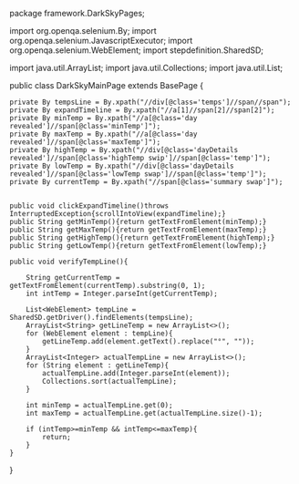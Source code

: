 package framework.DarkSkyPages;

import org.openqa.selenium.By;
import org.openqa.selenium.JavascriptExecutor;
import org.openqa.selenium.WebElement;
import stepdefinition.SharedSD;

import java.util.ArrayList;
import java.util.Collections;
import java.util.List;


public class DarkSkyMainPage extends BasePage {

    private By tempsLine = By.xpath("//div[@class='temps']//span//span");
    private By expandTimeline = By.xpath("//a[1]//span[2]//span[2]");
    private By minTemp = By.xpath("//a[@class='day revealed']//span[@class='minTemp']");
    private By maxTemp = By.xpath("//a[@class='day revealed']//span[@class='maxTemp']");
    private By highTemp = By.xpath("//div[@class='dayDetails revealed']//span[@class='highTemp swip']//span[@class='temp']");
    private By lowTemp = By.xpath("//div[@class='dayDetails revealed']//span[@class='lowTemp swap']//span[@class='temp']");
    private By currentTemp = By.xpath("//span[@class='summary swap']");


    public void clickExpandTimeline()throws InterruptedException{scrollIntoView(expandTimeline);}
    public String getMinTemp(){return getTextFromElement(minTemp);}
    public String getMaxTemp(){return getTextFromElement(maxTemp);}
    public String getHighTemp(){return getTextFromElement(highTemp);}
    public String getLowTemp(){return getTextFromElement(lowTemp);}

    public void verifyTempLine(){

        String getCurrentTemp = getTextFromElement(currentTemp).substring(0, 1);
        int intTemp = Integer.parseInt(getCurrentTemp);

        List<WebElement> tempLine = SharedSD.getDriver().findElements(tempsLine);
        ArrayList<String> getLineTemp = new ArrayList<>();
        for (WebElement element : tempLine){
            getLineTemp.add(element.getText().replace("°", ""));
        }
        ArrayList<Integer> actualTempLine = new ArrayList<>();
        for (String element : getLineTemp){
            actualTempLine.add(Integer.parseInt(element));
            Collections.sort(actualTempLine);
        }

        int minTemp = actualTempLine.get(0);
        int maxTemp = actualTempLine.get(actualTempLine.size()-1);

        if (intTemp>=minTemp && intTemp<=maxTemp){
            return;
        }
    }

}
